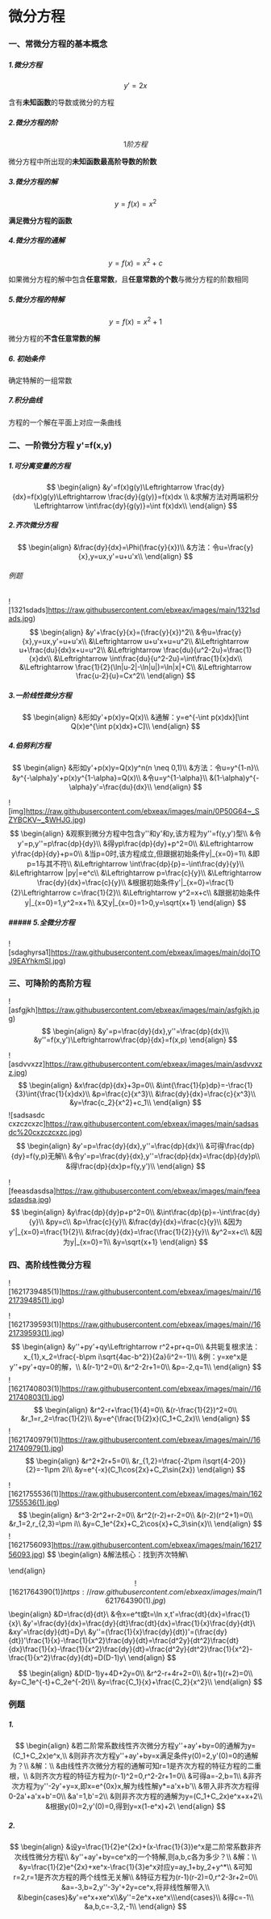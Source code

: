 # 微分方程

### 一、常微分方程的基本概念

##### 1.微分方程

$$
y'=2x
$$



含有**未知函数**的导数或微分的方程

##### 2.微分方程的阶

$$
1阶方程
$$



微分方程中所出现的**未知函数最高阶导数的阶数**

##### 3.微分方程的解

$$
y=f(x)=x^2
$$



**满足微分方程的函数**

##### 4.微分方程的通解

$$
y=f(x)=x^2+c
$$



如果微分方程的解中包含**任意常数**，且**任意常数的个数**与微分方程的阶数相同

##### 5.微分方程的特解

$$
y=f(x)=x^2+1
$$



微分方程的**不含任意常数的解**

##### 6. 初始条件

确定特解的一组常数

##### 7.积分曲线

方程的一个解在平面上对应一条曲线

### 二、一阶微分方程     y'=f(x,y) 

##### 1.可*分离*变量的方程

$$
\begin{align}
&y'=f(x)g(y)\Leftrightarrow \frac{dy}{dx}=f(x)g(y)\Leftrightarrow \frac{dy}{g(y)}=f(x)dx \\
&求解方法对两端积分\Leftrightarrow \int\frac{dy}{g(y)}=\int f(x)dx\\
\end{align}
$$

##### 2.*齐次*微分方程

$$
\begin{align}
&\frac{dy}{dx}=\Phi(\frac{y}{x})\\
&方法：令u=\frac{y}{x},y=ux,y'=u+u'x\\
\end{align}
$$

###### 例题

![1321sdads]https://raw.githubusercontent.com/ebxeax/images/main/1321sdads.jpg)
$$
\begin{align}
&y'+\frac{y}{x}=(\frac{y}{x})^2\\
&令u=\frac{y}{x},y=ux,y'=u+u'x\\
&\Leftrightarrow u+u'x+u=u^2\\
&\Leftrightarrow u+\frac{du}{dx}x+u=u^2\\
&\Leftrightarrow \frac{du}{u^2-2u}=\frac{1}{x}dx\\
&\Leftrightarrow \int\frac{du}{u^2-2u}=\int\frac{1}{x}dx\\
&\Leftrightarrow \frac{1}{2}(\ln|u-2|-\ln|u|)=\ln|x|+C\\
&\Leftrightarrow \frac{u-2}{u}=Cx^2\\
\end{align}
$$

##### 3.一阶*线性*微分方程

$$
\begin{align}
&形如y'+p(x)y=Q(x)\\
&通解：y=e^{-\int p(x)dx}[\int Q(x)e^{\int p(x)dx}+C]\\
\end{align}
$$

##### 4.伯努利方程

$$
\begin{align}
&形如y'+p(x)y=Q(x)y^n(n \neq 0,1)\\
&方法：令u=y^{1-n}\\
&y^{-\alpha}y'+p(x)y^{1-\alpha}=Q(x)\\
&令u=y^{1-\alpha}\\
&(1-\alpha)y^{-\alpha}y'=\frac{du}{dx}\\
\end{align}
$$

![img]https://raw.githubusercontent.com/ebxeax/images/main/0P50G64~_SZYBCKV~_$WHJG.jpg)
$$
\begin{align}
&观察到微分方程中包含y''和y'和y,该方程为y''=f(y,y')型\\
&令y'=p,y''=p\frac{dp}{dy}\\
&得yp\frac{dp}{dy}+p^2=0\\
&\Leftrightarrow y\frac{dp}{dy}+p=0\\
&当p=0时,该方程成立,但跟据初始条件y|_{x=0}=1\\
&即p=1与其不符\\
&\Leftrightarrow \int\frac{dp}{p}=-\int\frac{dy}{y}\\
&\Leftrightarrow |py|=e^c\\
&\Leftrightarrow p=\frac{c}{y}\\
&\Leftrightarrow \frac{dy}{dx}=\frac{c}{y}\\
&根据初始条件y'|_{x=0}=\frac{1}{2}\Leftrightarrow c=\frac{1}{2}\\
&\Leftrightarrow y^2=x+c\\
&跟据初始条件y|_{x=0}=1,y^2=x+1\\
&又y|_{x=0}=1>0,y=\sqrt{x+1}
\end{align}
$$

##### ##### 5.全微分方程

![sdaghyrsa1]https://raw.githubusercontent.com/ebxeax/images/main/dojTOJ9EAYhkmSl.jpg)

### 三、可降阶的高阶方程

![asfgjkh]https://raw.githubusercontent.com/ebxeax/images/main/asfgjkh.jpg)
$$
\begin{align}
&y'=p=\frac{dy}{dx},y''=\frac{dp}{dx}\\
&y''=f(x,y')\Leftrightarrow\frac{dp}{dx}=f(x,p)
\end{align}
$$


![asdvvxzz]https://raw.githubusercontent.com/ebxeax/images/main/asdvvxzz.jpg)
$$
\begin{align}
&x\frac{dp}{dx}+3p=0\\
&\int{\frac{1}{p}dp}=-\frac{1}{3}\int{\frac{1}{x}dx}\\
&p=\frac{c}{x^3}\\
&\frac{dy}{dx}=\frac{c}{x^3}\\
&y=\frac{c_2}{x^2}+c_1\\
\end{align}
$$
![sadsasdc cxzczcxzc]https://raw.githubusercontent.com/ebxeax/images/main/sadsasdc%20cxzczcxzc.jpg)
$$
\begin{align}
&y'=p=\frac{dy}{dx},y''=\frac{dp}{dx}\\
&可得\frac{dp}{dy}=f(y,p)无解\\
&令y'=p=\frac{dy}{dx},y''=\frac{dp}{dx}=\frac{dp}{dy}p\\
&得\frac{dp}{dx}p=f(y,y')\\
\end{align}
$$


![feeasdasdsa]https://raw.githubusercontent.com/ebxeax/images/main/feeasdasdsa.jpg)
$$
\begin{align}
&y\frac{dp}{dy}p+p^2=0\\
&\int\frac{dp}{p}=-\int\frac{dy}{y}\\
&py=c\\
&p=\frac{c}{y}\\
&\frac{dy}{dx}=\frac{c}{y}\\
&因为y'|_{x=0}=\frac{1}{2}\\
&\frac{dy}{dx}=\frac{\frac{1}{2}}{y}\\
&y^2=x+c\\
&因为y|_{x=0}=1\\
&y=\sqrt{x+1}
\end{align}
$$

### 四、高阶线性微分方程

![1621739485(1)]https://raw.githubusercontent.com/ebxeax/images/main//1621739485(1).jpg)

![1621739593(1)]https://raw.githubusercontent.com/ebxeax/images/main//1621739593(1).jpg)
$$
\begin{align}
&y''+py'+qy\Leftrightarrow r^2+pr+q=0\\
&共轭复根求法：x_{1},x_2=\frac{-b\pm i\sqrt{4ac-b^2}}{2a}(i^2=-1)\\
&例：y=xe^x是y''+py'+qy=0的解，\\
&(r-1)^2=0\\
&r^2-2r+1=0\\
&p=-2,q=1\\
\end{align}
$$
![1621740803(1)]https://raw.githubusercontent.com/ebxeax/images/main//1621740803(1).jpg)
$$
\begin{align}
&r^2-r+\frac{1}{4}=0\\
&(r-\frac{1}{2})^2=0\\
&r_1=r_2=\frac{1}{2}\\
&y=e^{\frac{1}{2}x}(C_1+C_2x)\\
\end{align}
$$
![1621740979(1)]https://raw.githubusercontent.com/ebxeax/images/main//1621740979(1).jpg)
$$
\begin{align}
&r^2+2r+5=0\\
&r_{1,2}=\frac{-2\pm i\sqrt{4-20}}{2}=-1\pm 2i\\
&y=e^{-x}(C_1\cos{2x}+C_2\sin{2x})
\end{align}
$$

![1621755536(1)]https://raw.githubusercontent.com/ebxeax/images/main/1621755536(1).jpg)
$$
\begin{align}
&r^3-2r^2+r-2=0\\
&r^2(r-2)+r-2=0\\
&(r-2)(r^2+1)=0\\
&r_1=2,r_{2,3}=\pm i\\
&y=C_1e^{2x}+C_2\cos{x}+C_3\sin{x}\\
\end{align}
$$
![1621756093]https://raw.githubusercontent.com/ebxeax/images/main/1621756093.jpg)
$$
\begin{align}
&解法核心：找到齐次特解\\

\end{align}
$$
![1621764390(1)]https://raw.githubusercontent.com/ebxeax/images/main/1621764390(1).jpg)
$$
\begin{align}
&D=\frac{d}{dt}\\
&令x=e^t或t=\ln x,t'=\frac{dt}{dx}=\frac{1}{x}\\
&y'=\frac{dy}{dx}=\frac{dy}{dt}\frac{dt}{dx}=\frac{1}{x}\frac{dy}{dt}\\
&xy'=\frac{dy}{dt}=Dy\\
&y''=(\frac{1}{x}\frac{dy}{dt})'=(\frac{dy}{dt})'\frac{1}{x}-\frac{1}{x^2}\frac{dy}{dt}=\frac{d^2y}{dt^2}\frac{dt}{dx}\frac{1}{x}-\frac{1}{x^2}\frac{dy}{dt}=\frac{d^2y}{dt^2}\frac{1}{x^2}-\frac{1}{x^2}\frac{dy}{dt}=D(D-1)y\\
\end{align}
$$

$$
\begin{align}
&D(D-1)y+4D+2y=0\\
&r^2-r+4r+2=0\\
&(r+1)(r+2)=0\\
&y=C_1e^{-t}+C_2e^{-2t}\\
&y=\frac{C_1}{x}+\frac{C_2}{x^2}\\
\end{align}
$$

### 例题

##### 1.

$$
\begin{align}
&若二阶常系数线性齐次微分方程y''+ay'+by=0的通解为y=(C_1+C_2x)e^x,\\
&则非齐次方程y''+ay'+by=x满足条件y(0)=2,y'(0)=0的通解为？\\
&解：\\
&由线性齐次微分方程的通解可知r=1是齐次方程的特征方程的二重根，\\
&则齐次方程的特征方程为(r-1)^2=0,r^2-2r+1=0\\
&可得a=-2,b=1\\
&非齐次方程为y''-2y'+y=x,即x=e^{0x}x,解为线性解y*=a'x+b'\\
&带入非齐次方程得0-2a'+a'x+b'=0\\
&a'=1,b'=2\\
&则非齐次方程的通解为y=(C_1+C_2x)e^x+x+2\\
&根据y(0)=2,y'(0)=0,得到y=x(1-e^x)+2\
\end{align}
$$

##### 2.

$$
\begin{align}
&设y=\frac{1}{2}e^{2x}+(x-\frac{1}{3})e^x是二阶常系数非齐次线性微分方程\\
&y''+ay'+by=ce^x的一个特解,则a,b,c各为多少？\\
&解：\\
&y=\frac{1}{2}e^{2x}+xe^x-\frac{1}{3}e^x对应y=ay_1+by_2+y^*\\
&可知r=2,r=1是齐次方程的两个线性无关解\\
&特征方程为(r-1)(r-2)=0,r^2-3r+2=0\\
&a=-3,b=2,y''-3y'+2y=ce^x,将非线性解带入\\
&\begin{cases}&y'=e^x+xe^x\\&y''=2e^x+xe^x\\\end{cases}\\
&得c=-1\\
&a,b,c=-3,2,-1\\
\end{align}
$$

